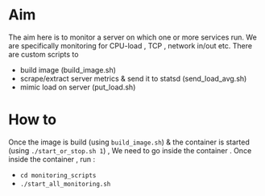 

# Aim

The aim here is to monitor a server on which one or more services run.
We are specifically monitoring for CPU-load , TCP , network in/out etc.
There are custom scripts to
- build image (build_image.sh)
- scrape/extract server metrics & send it to statsd (send_load_avg.sh)
- mimic load on server (put_load.sh)

# How to

Once the image is build (using `build_image.sh`) & the container is started (using `./start_or_stop.sh 1`) , We need to go inside the container .
Once inside the container , run : 
- `cd monitoring_scripts`
- `./start_all_monitoring.sh`